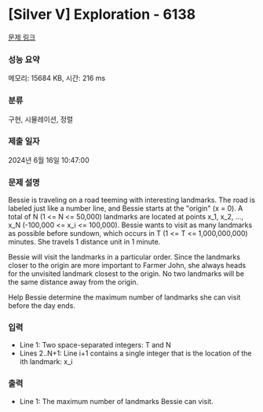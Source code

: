 # [Silver V] Exploration - 6138 

[문제 링크](https://www.acmicpc.net/problem/6138) 

### 성능 요약

메모리: 15684 KB, 시간: 216 ms

### 분류

구현, 시뮬레이션, 정렬

### 제출 일자

2024년 6월 16일 10:47:00

### 문제 설명

<p>Bessie is traveling on a road teeming with interesting landmarks. The road is labeled just like a number line, and Bessie starts at the "origin" (x = 0). A total of N (1 <= N <= 50,000) landmarks are located at points x_1, x_2, ..., x_N  (-100,000 <= x_i <= 100,000). Bessie wants to visit as many landmarks as possible before sundown, which occurs in T (1 <= T <= 1,000,000,000) minutes. She travels 1 distance unit in 1 minute.</p>

<p>Bessie will visit the landmarks in a particular order. Since the landmarks closer to the origin are more important to Farmer John, she always heads for the unvisited landmark closest to the origin. No two landmarks will be the same distance away from the origin.</p>

<p>Help Bessie determine the maximum number of landmarks she can visit before the day ends.</p>

### 입력 

 <ul>
	<li>Line 1: Two space-separated integers: T and N</li>
	<li>Lines 2..N+1: Line i+1 contains a single integer that is the location of the ith landmark: x_i</li>
</ul>

<p> </p>

### 출력 

 <ul>
	<li>Line 1: The maximum number of landmarks Bessie can visit.</li>
</ul>

